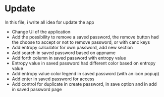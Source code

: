 # Update

In this file, i write all idea for update the app

- Change UI of the application
- Add the possibility to remove a saved password, the remove button had the choose to accept or not to remove password, or with canc keys
- Add entropy calculator for own password, add new section
- Add search in saved password based on appname
- Add forth column in saved password with entropy value 
- Entropy value in saved password had different color based on entropy value
- Add entropy value color legend in saved password (with an icon popup)
- Add enter in saved password for access
- Add control for duplicate in create password, in save option and in add in saved password page

